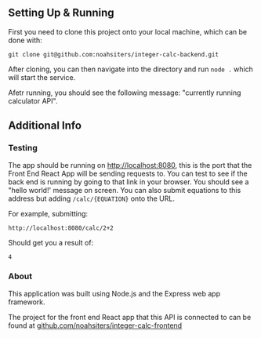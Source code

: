 ## Setting Up & Running
First you need to clone this project onto your local machine, which can be done with:
```
git clone git@github.com:noahsiters/integer-calc-backend.git
```

After cloning, you can then navigate into the directory and run `node .` which will start the service.

Afetr running, you should see the following message: "currently running calculator API".

## Additional Info
### Testing
The app should be running on [http://localhost:8080](http://localhost:8080), this is the port that the Front End React App will be sending requests to. You can test to see if the back end is running by going to that link in your browser. You should see a "hello world!' message on screen. You can also submit equations to this address but adding `/calc/{EQUATION}` onto the URL.

For example, submitting:
```
http://localhost:8080/calc/2+2
```
Should get you a result of:
```
4
```
### About
This application was built using Node.js and the Express web app framework.

The project for the front end React app that this API is connected to can be found at [github.com/noahsiters/integer-calc-frontend](https://github.com/noahsiters/integer-calc-frontend)
